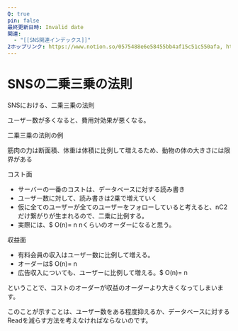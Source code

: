 ```yaml
---
Q: true
pin: false
最終更新日時: Invalid date
関連:
  - "[[SNS関連インデックス]]"
2ホップリンク: https://www.notion.so/0575488e6e58455bb4af15c51c550afa, https://www.notion.so/3786c29186b247cfa390f84a603faeb8, https://www.notion.so/3eba75d7b7e14b41ba9d84c1d10b9790, https://www.notion.so/559ec89162424a6ca6d8086a443c7e88, https://www.notion.so/69059831c9fe4d109f20eeef01105264, https://www.notion.so/a583df3159e944e7867af89fa47bc17b, https://www.notion.so/ce7496225ecf45ac9db8d7c3f16229d2, https://www.notion.so/e207807e82ea4f16902e7360ffb7fa8f, https://www.notion.so/e93c54fcef7e440e99d09d8eb293a988
---
```

# SNSの二乗三乗の法則

SNSにおける、二乗三乗の法則

ユーザー数が多くなると、費用対効果が悪くなる。

二乗三乗の法則の例

筋肉の力は断面積、体重は体積に比例して増えるため、動物の体の大きさには限界がある

コスト面

- サーバーの一番のコストは、データベースに対する読み書き  
- ユーザー数に対して、読み書きは2乗で増えていく  
- 仮に全てのユーザーが全てのユーザーをフォローしていると考えると、nC2だけ繋がりが生まれるので、二乗に比例する。  
- 実際には、$ O(n)= n nくらいのオーダーになると思う。  

収益面

- 有料会員の収入はユーザー数に比例して増える。  
- オーダーは$ O(n)= n  
- 広告収入についても、ユーザーに比例して増える。$ O(n)= n  

ということで、コストのオーダーが収益のオーダーより大きくなってしまいます。

このことが示すことは、ユーザー数をある程度抑えるか、データベースに対するReadを減らす方法を考えなければならないのです。